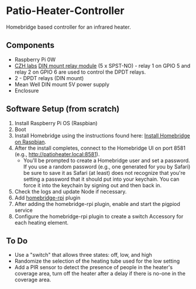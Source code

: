 # Patio-Heater-Controller
Homebridge based controller for an infrared heater.

## Components

* Raspberry Pi 0W
* [CZH labs](https://chz-labs.com) [DIN mount relay module](relay) (5 x SPST-NO) - relay 1 on GPIO 5 and relay 2 on GPIO 6 are used to control the DPDT relays.
* 2 - DPDT relays (DIN mount)
* Mean Well DIN mount 5V power supply
* Enclosure

## Software Setup (from scratch)

1. Install Raspberry Pi OS (Raspbian)
2. Boot
3. Install Homebridge using the instructions found here: [Install Homebridge on Raspbian](install-hb).
4. After the install completes, connect to the Homebridge UI on port 8581 (e.g., http://patioheater.local:8581).
   * You'll be prompted to create a Homebridge user and set a password. If you use a random password (e.g., one generated for you by Safari) be sure to save it as Safari (at least) does not recognize that you're setting a password that it should put into your keychain. You can force it into the keychain by signing out and then back in.
6. Check the logs and update Node if necessary.
7. Add [homebridge-rpi](homebridge-rpi) plugin
8. After adding the homebridge-rpi plugin, enable and start the pigpiod service
9. Configure the homebridge-rpi plugin to create a switch Accessory for each heating element.

[relay]: <https://www.czh-labs.com/tmp/madeimg/datasheet/d-1368.pdf>
[install-hb]: <https://github.com/homebridge/homebridge/wiki/Install-Homebridge-on-Raspbian>
[homebridge-rpi]: <https://github.com/ebaauw/homebridge-rpi>

## To Do

* Use a "switch" that allows three states: off, low, and high
* Randomize the selection of the heating tube used for the low setting
* Add a PIR sensor to detect the presence of people in the heater's coverage area, turn off the heater after a delay if there is no-one in the coverage area.
